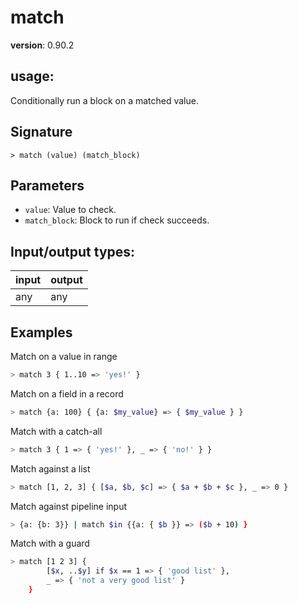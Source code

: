 # match

**version**: 0.90.2

## **usage**:

Conditionally run a block on a matched value.

## Signature

`> match (value) (match_block)`

## Parameters

- `value`: Value to check.
- `match_block`: Block to run if check succeeds.

## Input/output types:

| input | output |
| ----- | ------ |
| any   | any    |

## Examples

Match on a value in range

```bash
> match 3 { 1..10 => 'yes!' }
```

Match on a field in a record

```bash
> match {a: 100} { {a: $my_value} => { $my_value } }
```

Match with a catch-all

```bash
> match 3 { 1 => { 'yes!' }, _ => { 'no!' } }
```

Match against a list

```bash
> match [1, 2, 3] { [$a, $b, $c] => { $a + $b + $c }, _ => 0 }
```

Match against pipeline input

```bash
> {a: {b: 3}} | match $in {{a: { $b }} => ($b + 10) }
```

Match with a guard

```bash
> match [1 2 3] {
        [$x, ..$y] if $x == 1 => { 'good list' },
        _ => { 'not a very good list' }
    }

```
